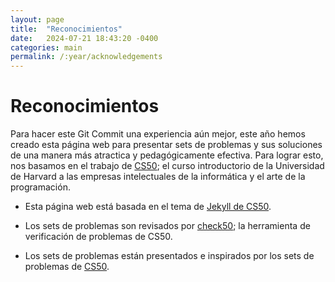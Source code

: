 ```yaml
---
layout: page
title:  "Reconocimientos"
date:   2024-07-21 18:43:20 -0400
categories: main
permalink: /:year/acknowledgements
---
```


# Reconocimientos

Para hacer este Git Commit una experiencia aún mejor, este año hemos creado esta página web para presentar sets de problemas y sus soluciones de una manera más atractica y pedagógicamente efectiva. Para lograr esto, nos basamos en el trabajo de [CS50](https://cs50.harvard.edu/x/2024/); el curso introductorio de la Universidad de Harvard a las empresas intelectuales de la informática y el arte de la programación.

* Esta página web está basada en el tema de [Jekyll de CS50](https://cs50.readthedocs.io/themes/jekyll/).

* Los sets de problemas son revisados por [check50](https://cs50.readthedocs.io/projects/check50/en/latest/index.html#check50); la herramienta de verificación de problemas de CS50.

* Los sets de problemas están presentados e inspirados por los sets de problemas de [CS50](https://cs50.harvard.edu/x/2024/).

